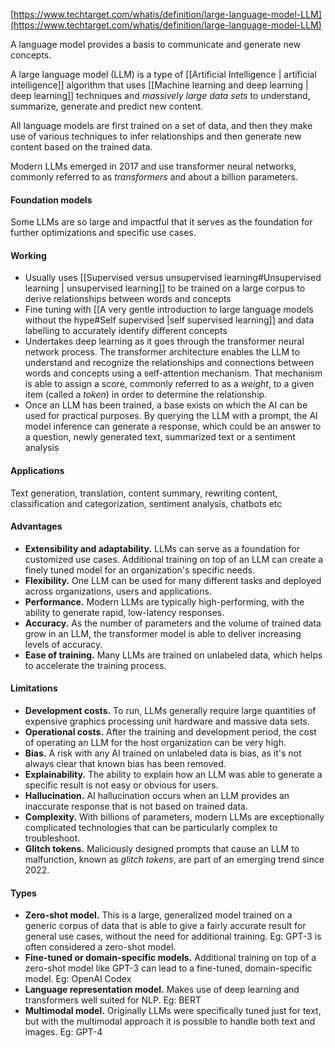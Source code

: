 [https://www.techtarget.com/whatis/definition/large-language-model-LLM](https://www.techtarget.com/whatis/definition/large-language-model-LLM)

A language model provides a basis to communicate and generate new concepts.

A large language model (LLM) is a type of [[Artificial Intelligence | artificial intelligence]] algorithm that uses [[Machine learning and deep learning | deep learning]] techniques and _massively large data sets_ to understand, summarize, generate and predict new content. 

All language models are first trained on a set of data, and then they make use of various techniques to infer relationships and then generate new content based on the trained data.

Modern LLMs emerged in 2017 and use transformer neural networks, commonly referred to as _transformers_ and about a billion parameters. 

#### Foundation models 
Some LLMs are so large and impactful that it serves as the foundation for further optimizations and specific use cases.
#### Working

- Usually uses [[Supervised versus unsupervised learning#Unsupervised learning | unsupervised learning]] to be trained on a large corpus to derive relationships between words and concepts
- Fine tuning with [[A very gentle introduction to large language models without the hype#Self supervised |self supervised learning]] and data labelling to accurately identify different concepts
- Undertakes deep learning as it goes through the transformer neural network process. The transformer architecture enables the LLM to understand and recognize the relationships and connections between words and concepts using a self-attention mechanism. That mechanism is able to assign a score, commonly referred to as a _weight_, to a given item (called a _token_) in order to determine the relationship.
- Once an LLM has been trained, a base exists on which the AI can be used for practical purposes. By querying the LLM with a prompt, the AI model inference can generate a response, which could be an answer to a question, newly generated text, summarized text or a sentiment analysis
#### Applications
Text generation, translation, content summary, rewriting content, classification and categorization, sentiment analysis, chatbots etc
#### Advantages
- **Extensibility and adaptability.** LLMs can serve as a foundation for customized use cases. Additional training on top of an LLM can create a finely tuned model for an organization's specific needs.
- **Flexibility.** One LLM can be used for many different tasks and deployed across organizations, users and applications.
- **Performance.** Modern LLMs are typically high-performing, with the ability to generate rapid, low-latency responses.
- **Accuracy.** As the number of parameters and the volume of trained data grow in an LLM, the transformer model is able to deliver increasing levels of accuracy.
- **Ease of training.** Many LLMs are trained on unlabeled data, which helps to accelerate the training process.

#### Limitations
- **Development costs.** To run, LLMs generally require large quantities of expensive graphics processing unit hardware and massive data sets.
- **Operational costs.** After the training and development period, the cost of operating an LLM for the host organization can be very high.
- **Bias.** A risk with any AI trained on unlabeled data is bias, as it's not always clear that known bias has been removed.
- **Explainability.** The ability to explain how an LLM was able to generate a specific result is not easy or obvious for users.
- **Hallucination.** AI hallucination occurs when an LLM provides an inaccurate response that is not based on trained data.
- **Complexity.** With billions of parameters, modern LLMs are exceptionally complicated technologies that can be particularly complex to troubleshoot.
- **Glitch tokens.** Maliciously designed prompts that cause an LLM to malfunction, known as _glitch tokens_, are part of an emerging trend since 2022.
#### Types
- **Zero-shot model.** This is a large, generalized model trained on a generic corpus of data that is able to give a fairly accurate result for general use cases, without the need for additional training. 
		Eg: GPT-3 is often considered a zero-shot model.
- **Fine-tuned or domain-specific models.** Additional training on top of a zero-shot model like GPT-3 can lead to a fine-tuned, domain-specific model. 
		Eg: OpenAI Codex
- **Language representation model.** Makes use of deep learning and transformers well suited for NLP.
		Eg: BERT
- **Multimodal model.** Originally LLMs were specifically tuned just for text, but with the multimodal approach it is possible to handle both text and images.
		Eg: GPT-4
